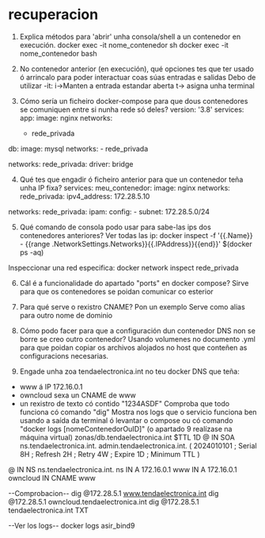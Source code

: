 # recuperacion
1. Explica métodos para 'abrir' unha consola/shell a un contenedor en execución.
   docker exec -it nome_contenedor sh
   docker exec -it nome_contenedor bash
   
2. No contenedor anterior (en execución), qué opciones tes que ter usado ó arrincalo para
poder interactuar coas súas entradas e salidas
   Debo de utilizar -it:
   i→Manten a entrada estandar aberta
   t→ asigna unha terminal
3. Cómo sería un ficheiro docker-compose para que dous contenedores se comuniquen
entre si nunha rede só deles?
  version: '3.8'
services:
  app:
    image: nginx
    networks:
      - rede_privada

  db:
    image: mysql
    networks:
      - rede_privada

networks:
  rede_privada:
    driver: bridge
    
4. Qué tes que engadir ó ficheiro anterior para que un contenedor teña unha IP fixa?
   services:
  meu_contenedor:
    image: nginx
    networks:
      rede_privada:
        ipv4_address: 172.28.5.10

networks:
  rede_privada:
    ipam:
      config:
        - subnet: 172.28.5.0/24

5. Qué comando de consola podo usar para sabe-las ips dos contenedores anteriores?
   Ver todas las ip: docker inspect -f '{{.Name}} - {{range .NetworkSettings.Networks}}{{.IPAddress}}{{end}}' $(docker ps -aq)

Inspeccionar una red especifica: docker network inspect rede_privada

6. Cál é a funcionalidade do apartado "ports" en docker compose?
   Sirve para que os contenedores se poidan comunicar co esterior
   
7. Para qué serve o rexistro CNAME? Pon un exemplo
   Serve como alias para outro nome de dominio
   
8. Cómo podo facer para que a configuración dun contenedor DNS non se borre se creo
outro contenedor?
Usando volumenes no documento .yml para que poidan copiar os archivos alojados no host que conteñen as configuracions necesarias.

9. Engade unha zoa tendaelectronica.int no teu docker DNS que teña:
- www á IP 172.16.0.1
- owncloud sexa un CNAME de www
- un rexistro de texto có contido "1234ASDF"
Comproba que todo funciona có comando "dig"
Mostra nos logs que o servicio funciona ben usando a saída da terminal ó levantar o
compose ou có comando "docker logs [nomeContenedorOuID]"
(o apartado 9 realízase na máquina virtual)
zonas/db.tendaelectronica.int
$TTL 1D
@   IN  SOA  ns.tendaelectronica.int. admin.tendaelectronica.int. (
    2024010101 ; Serial
    8H         ; Refresh
    2H         ; Retry
    4W         ; Expire
    1D         ; Minimum TTL
)

@        IN  NS   ns.tendaelectronica.int.
ns       IN  A    172.16.0.1
www      IN  A    172.16.0.1
owncloud IN  CNAME www

--Comprobacion--
dig @172.28.5.1 www.tendaelectronica.int
dig @172.28.5.1 owncloud.tendaelectronica.int 
dig @172.28.5.1 tendaelectronica.int TXT 

--Ver los logs--
docker logs asir_bind9 
